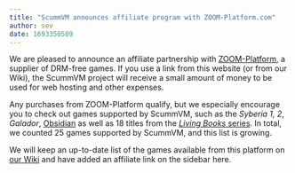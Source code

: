 ```yaml
---
title: "ScummVM announces affiliate program with ZOOM-Platform.com"
author: sev
date: 1693350509
---
```


We are pleased to announce an affiliate partnership with [ZOOM-Platform](https://www.zoom-platform.com/?affiliate=c049516c-9c4c-42d6-8649-92ed870e8b53), a supplier of DRM-free games. If you use a link from this website (or from our Wiki), the ScummVM project will receive a small amount of money to be used for web hosting and other expenses.

Any purchases from ZOOM-Platform qualify, but we especially encourage you to check out games supported by ScummVM, such as the *Syberia 1, 2*, *Galador*,  [Obsidian](https://www.zoom-platform.com/product/obsidian?affiliate=c049516c-9c4c-42d6-8649-92ed870e8b53) as well as 18 titles from the [*Living Books* series](https://www.zoom-platform.com/search/any/wanderful-interactive-storybooks/any/any/any/any/any/any?affiliate=c049516c-9c4c-42d6-8649-92ed870e8b53). In total, we counted 25 games supported by ScummVM, and this list is growing.

We will keep an up-to-date list of the games available from this platform on [our Wiki](https://wiki.scummvm.org/index.php?title=Where_to_get_the_games) and have added an affiliate link on the sidebar here.
